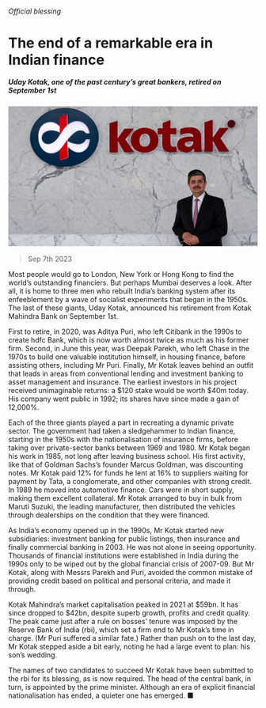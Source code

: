 ###### Official blessing

# The end of a remarkable era in Indian finance 

##### Uday Kotak, one of the past century’s great bankers, retired on September 1st 

![image](images/20230909_FNP502.jpg) 

> Sep 7th 2023 

Most people would go to London, New York or Hong Kong to find the world’s outstanding financiers. But perhaps Mumbai deserves a look. After all, it is home to three men who rebuilt India’s banking system after its enfeeblement by a wave of socialist experiments that began in the 1950s. The last of these giants, Uday Kotak, announced his retirement from Kotak Mahindra Bank on September 1st.

First to retire, in 2020, was Aditya Puri, who left Citibank in the 1990s to create hdfc Bank, which is now worth almost twice as much as his former firm. Second, in June this year, was Deepak Parekh, who left Chase in the 1970s to build one valuable institution himself, in housing finance, before assisting others, including Mr Puri. Finally, Mr Kotak leaves behind an outfit that leads in areas from conventional lending and investment banking to asset management and insurance. The earliest investors in his project received unimaginable returns: a $120 stake would be worth $40m today. His company went public in 1992; its shares have since made a gain of 12,000%.

Each of the three giants played a part in recreating a dynamic private sector. The government had taken a sledgehammer to Indian finance, starting in the 1950s with the nationalisation of insurance firms, before taking over private-sector banks between 1969 and 1980. Mr Kotak began his work in 1985, not long after leaving business school. His first activity, like that of Goldman Sachs’s founder Marcus Goldman, was discounting notes. Mr Kotak paid 12% for funds he lent at 16% to suppliers waiting for payment by Tata, a conglomerate, and other companies with strong credit. In 1989 he moved into automotive finance. Cars were in short supply, making them excellent collateral. Mr Kotak arranged to buy in bulk from Maruti Suzuki, the leading manufacturer, then distributed the vehicles through dealerships on the condition that they were financed. 

As India’s economy opened up in the 1990s, Mr Kotak started new subsidiaries: investment banking for public listings, then insurance and finally commercial banking in 2003. He was not alone in seeing opportunity. Thousands of financial institutions were established in India during the 1990s only to be wiped out by the global financial crisis of 2007-09. But Mr Kotak, along with Messrs Parekh and Puri, avoided the common mistake of providing credit based on political and personal criteria, and made it through. 

Kotak Mahindra’s market capitalisation peaked in 2021 at $59bn. It has since dropped to $42bn, despite superb growth, profits and credit quality. The peak came just after a rule on bosses’ tenure was imposed by the Reserve Bank of India (rbi), which set a firm end to Mr Kotak’s time in charge. (Mr Puri suffered a similar fate.) Rather than push on to the last day, Mr Kotak stepped aside a bit early, noting he had a large event to plan: his son’s wedding.

The names of two candidates to succeed Mr Kotak have been submitted to the rbi for its blessing, as is now required. The head of the central bank, in turn, is appointed by the prime minister. Although an era of explicit financial nationalisation has ended, a quieter one has emerged. ■


